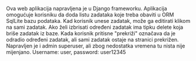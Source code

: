 Ova web aplikacija napravljena je u Django frameworku. Aplikacija omogućuje korisniku da doda listu zadataka koje treba obaviti u ORM SqlLite bazu podataka. Kad korisnik unese zadatak, može ga editirati klikom na sami zadatak. Ako želi izbrisati određeni zadatak ima tipku delete koja briše zadatak iz baze. Kada korisnik pritisne "prekriži" označava da je odradio određeni zadatak, ali sami zadatak ostaje na stranici prekrižen. Napravljen je i admin superuser, ali zbog nedostatka vremena tu nista nije mijenjano. Username: user, password: user12345
